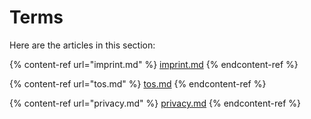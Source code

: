 # Terms

Here are the articles in this section:

{% content-ref url="imprint.md" %}
[imprint.md](imprint.md)
{% endcontent-ref %}

{% content-ref url="tos.md" %}
[tos.md](tos.md)
{% endcontent-ref %}

{% content-ref url="privacy.md" %}
[privacy.md](privacy.md)
{% endcontent-ref %}

